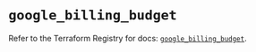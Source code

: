 # `google_billing_budget`

Refer to the Terraform Registry for docs: [`google_billing_budget`](https://registry.terraform.io/providers/hashicorp/google-beta/6.31.0/docs/resources/google_billing_budget).

